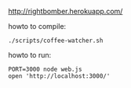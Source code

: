 http://rightbomber.herokuapp.com/

howto to compile:

    ./scripts/coffee-watcher.sh

howto to run:

    PORT=3000 node web.js
    open 'http://localhost:3000/'
